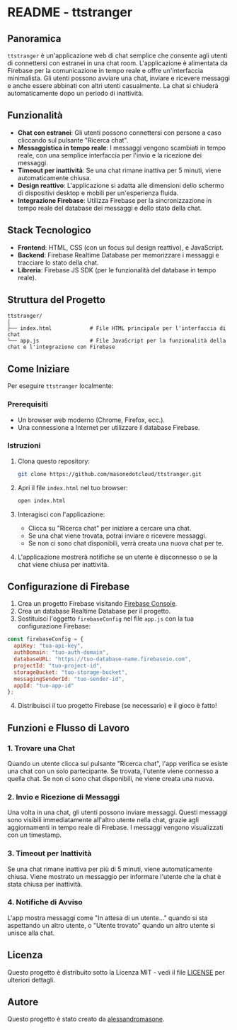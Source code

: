 # README - ttstranger

## Panoramica

`ttstranger` è un'applicazione web di chat semplice che consente agli utenti di connettersi con estranei in una chat room. L'applicazione è alimentata da Firebase per la comunicazione in tempo reale e offre un'interfaccia minimalista. Gli utenti possono avviare una chat, inviare e ricevere messaggi e anche essere abbinati con altri utenti casualmente. La chat si chiuderà automaticamente dopo un periodo di inattività.

## Funzionalità

- **Chat con estranei**: Gli utenti possono connettersi con persone a caso cliccando sul pulsante "Ricerca chat".
- **Messaggistica in tempo reale**: I messaggi vengono scambiati in tempo reale, con una semplice interfaccia per l'invio e la ricezione dei messaggi.
- **Timeout per inattività**: Se una chat rimane inattiva per 5 minuti, viene automaticamente chiusa.
- **Design reattivo**: L'applicazione si adatta alle dimensioni dello schermo di dispositivi desktop e mobili per un'esperienza fluida.
- **Integrazione Firebase**: Utilizza Firebase per la sincronizzazione in tempo reale del database dei messaggi e dello stato della chat.

## Stack Tecnologico

- **Frontend**: HTML, CSS (con un focus sul design reattivo), e JavaScript.
- **Backend**: Firebase Realtime Database per memorizzare i messaggi e tracciare lo stato della chat.
- **Libreria**: Firebase JS SDK (per le funzionalità del database in tempo reale).

## Struttura del Progetto

```
ttstranger/
│
├── index.html            # File HTML principale per l'interfaccia di chat
└── app.js                # File JavaScript per la funzionalità della chat e l'integrazione con Firebase
```

## Come Iniziare

Per eseguire `ttstranger` localmente:

### Prerequisiti

- Un browser web moderno (Chrome, Firefox, ecc.).
- Una connessione a Internet per utilizzare il database Firebase.

### Istruzioni

1. Clona questo repository:
    ```bash
    git clone https://github.com/masonedotcloud/ttstranger.git
    ```

2. Apri il file `index.html` nel tuo browser:
    ```bash
    open index.html
    ```

3. Interagisci con l'applicazione:
    - Clicca su "Ricerca chat" per iniziare a cercare una chat.
    - Se una chat viene trovata, potrai inviare e ricevere messaggi.
    - Se non ci sono chat disponibili, verrà creata una nuova chat per te.

4. L'applicazione mostrerà notifiche se un utente è disconnesso o se la chat viene chiusa per inattività.

## Configurazione di Firebase

1. Crea un progetto Firebase visitando [Firebase Console](https://console.firebase.google.com/).
2. Crea un database Realtime Database per il progetto.
3. Sostituisci l'oggetto `firebaseConfig` nel file `app.js` con la tua configurazione Firebase:

```javascript
const firebaseConfig = {
  apiKey: "tua-api-key",
  authDomain: "tuo-auth-domain",
  databaseURL: "https://tuo-database-name.firebaseio.com",
  projectId: "tuo-project-id",
  storageBucket: "tuo-storage-bucket",
  messagingSenderId: "tuo-sender-id",
  appId: "tuo-app-id"
};
```

4. Distribuisci il tuo progetto Firebase (se necessario) e il gioco è fatto!

## Funzioni e Flusso di Lavoro

### 1. **Trovare una Chat**
Quando un utente clicca sul pulsante "Ricerca chat", l'app verifica se esiste una chat con un solo partecipante. Se trovata, l'utente viene connesso a quella chat. Se non ci sono chat disponibili, ne viene creata una nuova.

### 2. **Invio e Ricezione di Messaggi**
Una volta in una chat, gli utenti possono inviare messaggi. Questi messaggi sono visibili immediatamente all'altro utente nella chat, grazie agli aggiornamenti in tempo reale di Firebase. I messaggi vengono visualizzati con un timestamp.

### 3. **Timeout per Inattività**
Se una chat rimane inattiva per più di 5 minuti, viene automaticamente chiusa. Viene mostrato un messaggio per informare l'utente che la chat è stata chiusa per inattività.

### 4. **Notifiche di Avviso**
L'app mostra messaggi come "In attesa di un utente..." quando si sta aspettando un altro utente, o "Utente trovato" quando un altro utente si unisce alla chat.

## Licenza

Questo progetto è distribuito sotto la Licenza MIT - vedi il file [LICENSE](LICENSE) per ulteriori dettagli.


## Autore

Questo progetto è stato creato da [alessandromasone](https://github.com/alessandromasone).